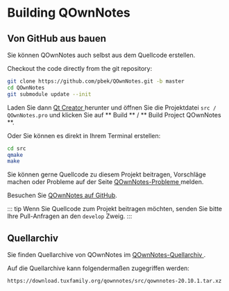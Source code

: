 # Building QOwnNotes

## Von GitHub aus bauen

Sie können QOwnNotes auch selbst aus dem Quellcode erstellen.

Checkout the code directly from the git repository:

```bash
git clone https://github.com/pbek/QOwnNotes.git -b master
cd QOwnNotes
git submodule update --init
```

Laden Sie dann [ Qt Creator ](https://www.qt.io/download-open-source) herunter und öffnen Sie die Projektdatei ` src / QOwnNotes.pro ` und klicken Sie auf ** Build ** / ** Build Project QOwnNotes **.

Oder Sie können es direkt in Ihrem Terminal erstellen:

```bash
cd src
qmake
make
```

Sie können gerne Quellcode zu diesem Projekt beitragen, Vorschläge machen oder Probleme auf der Seite [ QOwnNotes-Probleme ](https://github.com/pbek/QOwnNotes/issues) melden.

Besuchen Sie [ QOwnNotes auf GitHub](https://github.com/pbek/QOwnNotes).

::: tip
Wenn Sie Quellcode zum Projekt beitragen möchten, senden Sie bitte Ihre Pull-Anfragen an den `develop` Zweig.
:::

## Quellarchiv

Sie finden Quellarchive von QOwnNotes im [ QOwnNotes-Quellarchiv ](https://download.tuxfamily.org/qownnotes/src/).

Auf die Quellarchive kann folgendermaßen zugegriffen werden:

`https://download.tuxfamily.org/qownnotes/src/qownnotes-20.10.1.tar.xz`
